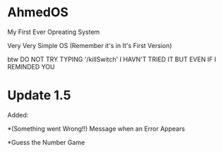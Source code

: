 # AhmedOS
My First Ever Opreating System

Very Very Simple OS (Remember it's in It's First Version)

btw DO NOT TRY TYPING '/killSwitch' I HAVN'T TRIED IT BUT EVEN IF I REMINDED YOU

# Update 1.5

Added:

*(Something went Wrong!!) Message when an Error Appears

*Guess the Number Game
